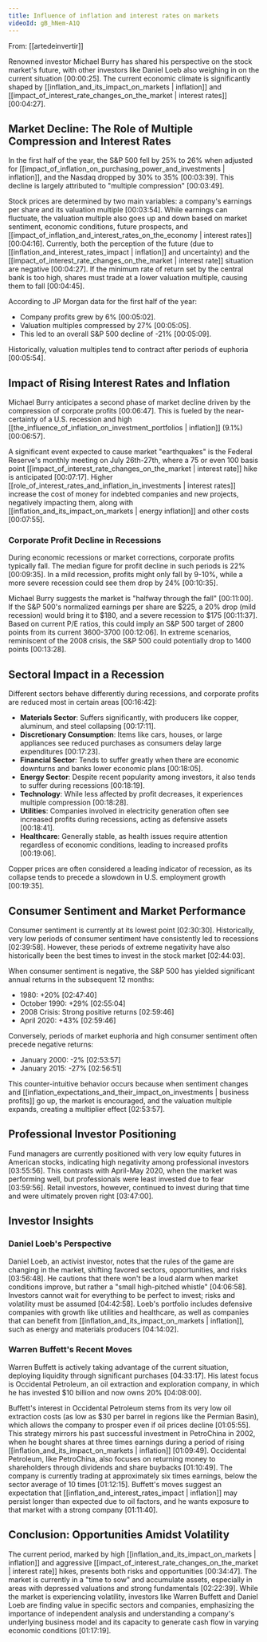 ```yaml
---
title: Influence of inflation and interest rates on markets
videoId: gB_hNem-A1Q
---
```


From: [[artedeinvertir]] <br/> 

Renowned investor Michael Burry has shared his perspective on the stock market's future, with other investors like Daniel Loeb also weighing in on the current situation <a class="yt-timestamp" data-t="00:00:25">[00:00:25]</a>. The current economic climate is significantly shaped by [[inflation_and_its_impact_on_markets | inflation]] and [[impact_of_interest_rate_changes_on_the_market | interest rates]] <a class="yt-timestamp" data-t="00:04:27">[00:04:27]</a>.

## Market Decline: The Role of Multiple Compression and Interest Rates
In the first half of the year, the S&P 500 fell by 25% to 26% when adjusted for [[impact_of_inflation_on_purchasing_power_and_investments | inflation]], and the Nasdaq dropped by 30% to 35% <a class="yt-timestamp" data-t="00:03:39">[00:03:39]</a>. This decline is largely attributed to "multiple compression" <a class="yt-timestamp" data-t="00:03:49">[00:03:49]</a>.

Stock prices are determined by two main variables: a company's earnings per share and its valuation multiple <a class="yt-timestamp" data-t="00:03:54">[00:03:54]</a>. While earnings can fluctuate, the valuation multiple also goes up and down based on market sentiment, economic conditions, future prospects, and [[impact_of_inflation_and_interest_rates_on_the_economy | interest rates]] <a class="yt-timestamp" data-t="00:04:16">[00:04:16]</a>. Currently, both the perception of the future (due to [[inflation_and_interest_rates_impact | inflation]] and uncertainty) and the [[impact_of_interest_rate_changes_on_the_market | interest rate]] situation are negative <a class="yt-timestamp" data-t="00:04:27">[00:04:27]</a>. If the minimum rate of return set by the central bank is too high, shares must trade at a lower valuation multiple, causing them to fall <a class="yt-timestamp" data-t="00:04:45">[00:04:45]</a>.

According to JP Morgan data for the first half of the year:
*   Company profits grew by 6% <a class="yt-timestamp" data-t="00:05:02">[00:05:02]</a>.
*   Valuation multiples compressed by 27% <a class="yt-timestamp" data-t="00:05:05">[00:05:05]</a>.
*   This led to an overall S&P 500 decline of -21% <a class="yt-timestamp" data-t="00:05:09">[00:05:09]</a>.

Historically, valuation multiples tend to contract after periods of euphoria <a class="yt-timestamp" data-t="00:05:54">[00:05:54]</a>.

## Impact of Rising Interest Rates and Inflation
Michael Burry anticipates a second phase of market decline driven by the compression of corporate profits <a class="yt-timestamp" data-t="00:06:47">[00:06:47]</a>. This is fueled by the near-certainty of a U.S. recession and high [[the_influence_of_inflation_on_investment_portfolios | inflation]] (9.1%) <a class="yt-timestamp" data-t="00:06:57">[00:06:57]</a>.

A significant event expected to cause market "earthquakes" is the Federal Reserve's monthly meeting on July 26th-27th, where a 75 or even 100 basis point [[impact_of_interest_rate_changes_on_the_market | interest rate]] hike is anticipated <a class="yt-timestamp" data-t="00:07:17">[00:07:17]</a>. Higher [[role_of_interest_rates_and_inflation_in_investments | interest rates]] increase the cost of money for indebted companies and new projects, negatively impacting them, along with [[inflation_and_its_impact_on_markets | energy inflation]] and other costs <a class="yt-timestamp" data-t="00:07:55">[00:07:55]</a>.

### Corporate Profit Decline in Recessions
During economic recessions or market corrections, corporate profits typically fall. The median figure for profit decline in such periods is 22% <a class="yt-timestamp" data-t="00:09:35">[00:09:35]</a>. In a mild recession, profits might only fall by 9-10%, while a more severe recession could see them drop by 24% <a class="yt-timestamp" data-t="00:10:35">[00:10:35]</a>.

Michael Burry suggests the market is "halfway through the fall" <a class="yt-timestamp" data-t="00:11:00">[00:11:00]</a>. If the S&P 500's normalized earnings per share are $225, a 20% drop (mild recession) would bring it to $180, and a severe recession to $175 <a class="yt-timestamp" data-t="00:11:37">[00:11:37]</a>. Based on current P/E ratios, this could imply an S&P 500 target of 2800 points from its current 3600-3700 <a class="yt-timestamp" data-t="00:12:06">[00:12:06]</a>. In extreme scenarios, reminiscent of the 2008 crisis, the S&P 500 could potentially drop to 1400 points <a class="yt-timestamp" data-t="00:13:28">[00:13:28]</a>.

## Sectoral Impact in a Recession
Different sectors behave differently during recessions, and corporate profits are reduced most in certain areas <a class="yt-timestamp" data-t="00:16:42">[00:16:42]</a>:
*   **Materials Sector**: Suffers significantly, with producers like copper, aluminum, and steel collapsing <a class="yt-timestamp" data-t="00:17:11">[00:17:11]</a>.
*   **Discretionary Consumption**: Items like cars, houses, or large appliances see reduced purchases as consumers delay large expenditures <a class="yt-timestamp" data-t="00:17:23">[00:17:23]</a>.
*   **Financial Sector**: Tends to suffer greatly when there are economic downturns and banks lower economic plans <a class="yt-timestamp" data-t="00:18:05">[00:18:05]</a>.
*   **Energy Sector**: Despite recent popularity among investors, it also tends to suffer during recessions <a class="yt-timestamp" data-t="00:18:19">[00:18:19]</a>.
*   **Technology**: While less affected by profit decreases, it experiences multiple compression <a class="yt-timestamp" data-t="00:18:28">[00:18:28]</a>.
*   **Utilities**: Companies involved in electricity generation often see increased profits during recessions, acting as defensive assets <a class="yt-timestamp" data-t="00:18:41">[00:18:41]</a>.
*   **Healthcare**: Generally stable, as health issues require attention regardless of economic conditions, leading to increased profits <a class="yt-timestamp" data-t="00:19:06">[00:19:06]</a>.

Copper prices are often considered a leading indicator of recession, as its collapse tends to precede a slowdown in U.S. employment growth <a class="yt-timestamp" data-t="00:19:35">[00:19:35]</a>.

## Consumer Sentiment and Market Performance
Consumer sentiment is currently at its lowest point <a class="yt-timestamp" data-t="02:30:30">[02:30:30]</a>. Historically, very low periods of consumer sentiment have consistently led to recessions <a class="yt-timestamp" data-t="02:39:58">[02:39:58]</a>. However, these periods of extreme negativity have also historically been the best times to invest in the stock market <a class="yt-timestamp" data-t="02:44:03">[02:44:03]</a>.

When consumer sentiment is negative, the S&P 500 has yielded significant annual returns in the subsequent 12 months:
*   1980: +20% <a class="yt-timestamp" data-t="02:47:40">[02:47:40]</a>
*   October 1990: +29% <a class="yt-timestamp" data-t="02:55:04">[02:55:04]</a>
*   2008 Crisis: Strong positive returns <a class="yt-timestamp" data-t="02:59:46">[02:59:46]</a>
*   April 2020: +43% <a class="yt-timestamp" data-t="02:59:46">[02:59:46]</a>

Conversely, periods of market euphoria and high consumer sentiment often precede negative returns:
*   January 2000: -2% <a class="yt-timestamp" data-t="02:53:57">[02:53:57]</a>
*   January 2015: -27% <a class="yt-timestamp" data-t="02:56:51">[02:56:51]</a>

This counter-intuitive behavior occurs because when sentiment changes and [[inflation_expectations_and_their_impact_on_investments | business profits]] go up, the market is encouraged, and the valuation multiple expands, creating a multiplier effect <a class="yt-timestamp" data-t="02:53:57">[02:53:57]</a>.

## Professional Investor Positioning
Fund managers are currently positioned with very low equity futures in American stocks, indicating high negativity among professional investors <a class="yt-timestamp" data-t="03:55:56">[03:55:56]</a>. This contrasts with April-May 2020, when the market was performing well, but professionals were least invested due to fear <a class="yt-timestamp" data-t="03:59:56">[03:59:56]</a>. Retail investors, however, continued to invest during that time and were ultimately proven right <a class="yt-timestamp" data-t="03:47:00">[03:47:00]</a>.

## Investor Insights
### Daniel Loeb's Perspective
Daniel Loeb, an activist investor, notes that the rules of the game are changing in the market, shifting favored sectors, opportunities, and risks <a class="yt-timestamp" data-t="03:56:48">[03:56:48]</a>. He cautions that there won't be a loud alarm when market conditions improve, but rather a "small high-pitched whistle" <a class="yt-timestamp" data-t="04:06:58">[04:06:58]</a>. Investors cannot wait for everything to be perfect to invest; risks and volatility must be assumed <a class="yt-timestamp" data-t="04:42:58">[04:42:58]</a>. Loeb's portfolio includes defensive companies with growth like utilities and healthcare, as well as companies that can benefit from [[inflation_and_its_impact_on_markets | inflation]], such as energy and materials producers <a class="yt-timestamp" data-t="04:14:02">[04:14:02]</a>.

### Warren Buffett's Recent Moves
Warren Buffett is actively taking advantage of the current situation, deploying liquidity through significant purchases <a class="yt-timestamp" data-t="04:33:17">[04:33:17]</a>. His latest focus is Occidental Petroleum, an oil extraction and exploration company, in which he has invested $10 billion and now owns 20% <a class="yt-timestamp" data-t="04:08:00">[04:08:00]</a>.

Buffett's interest in Occidental Petroleum stems from its very low oil extraction costs (as low as $30 per barrel in regions like the Permian Basin), which allows the company to prosper even if oil prices decline <a class="yt-timestamp" data-t="01:05:55">[01:05:55]</a>. This strategy mirrors his past successful investment in PetroChina in 2002, when he bought shares at three times earnings during a period of rising [[inflation_and_its_impact_on_markets | inflation]] <a class="yt-timestamp" data-t="01:09:49">[01:09:49]</a>. Occidental Petroleum, like PetroChina, also focuses on returning money to shareholders through dividends and share buybacks <a class="yt-timestamp" data-t="01:10:49">[01:10:49]</a>. The company is currently trading at approximately six times earnings, below the sector average of 10 times <a class="yt-timestamp" data-t="01:12:15">[01:12:15]</a>. Buffett's moves suggest an expectation that [[inflation_and_interest_rates_impact | inflation]] may persist longer than expected due to oil factors, and he wants exposure to that market with a strong company <a class="yt-timestamp" data-t="01:11:40">[01:11:40]</a>.

## Conclusion: Opportunities Amidst Volatility
The current period, marked by high [[inflation_and_its_impact_on_markets | inflation]] and aggressive [[impact_of_interest_rate_changes_on_the_market | interest rate]] hikes, presents both risks and opportunities <a class="yt-timestamp" data-t="00:34:47">[00:34:47]</a>. The market is currently in a "time to sow" and accumulate assets, especially in areas with depressed valuations and strong fundamentals <a class="yt-timestamp" data-t="02:22:39">[02:22:39]</a>. While the market is experiencing volatility, investors like Warren Buffett and Daniel Loeb are finding value in specific sectors and companies, emphasizing the importance of independent analysis and understanding a company's underlying business model and its capacity to generate cash flow in varying economic conditions <a class="yt-timestamp" data-t="01:17:19">[01:17:19]</a>.